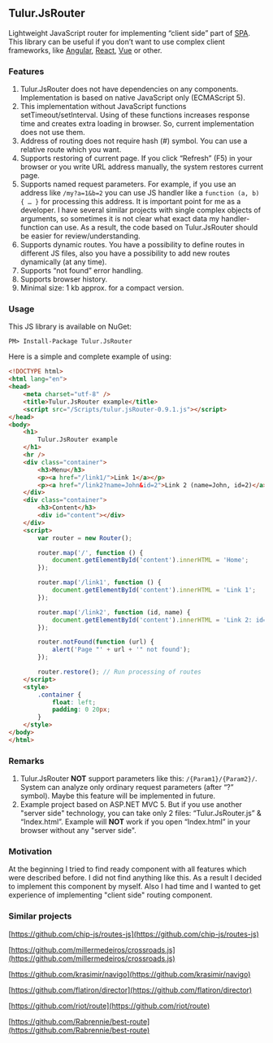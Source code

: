 ## Tulur.JsRouter
Lightweight JavaScript router for implementing “client side” part of [SPA](https://en.wikipedia.org/wiki/Single-page_application). This library can be useful if you don’t want to use complex client frameworks, like [Angular](https://angular.io/), [React](https://reactjs.org/), [Vue](https://vuejs.org/) or other.

### Features
1.	Tulur.JsRouter does not have dependencies on any components. Implementation is based on native JavaScript only (ECMAScript 5).
2.	This implementation without JavaScript functions setTimeout/setInterval. Using of these functions increases response time and creates extra loading in browser. So, current implementation does not use them.
3.	Address of routing does not require hash (#) symbol. You can use a relative route which you want.
4.	Supports restoring of current page. If you click “Refresh” (F5) in your browser or you write URL address manually, the system restores current page.
5.	Supports named request parameters. For example, if you use an address like `/my?a=1&b=2` you can use JS handler like a `function (a, b) { … }` for processing this address. It is important point for me as a developer. I have several similar projects with single complex objects of arguments, so sometimes it is not clear what exact data my handler-function can use. As a result, the code based on Tulur.JsRouter should be easier for review/understanding.
6.	Supports dynamic routes. You have a possibility to define routes in different JS files, also you have a possibility to add new routes dynamically (at any time).
7.	Supports “not found” error handling.
8.	Supports browser history.
9.	Minimal size: 1 kb approx. for a compact version.

### Usage

This JS library is available on NuGet:

`PM> Install-Package Tulur.JsRouter`

Here is a simple and complete example of using:

```html
<!DOCTYPE html>
<html lang="en">
<head>
    <meta charset="utf-8" />
    <title>Tulur.JsRouter example</title>
    <script src="/Scripts/tulur.jsRouter-0.9.1.js"></script>
</head>
<body>
    <h1>
        Tulur.JsRouter example
    </h1>
    <hr />
    <div class="container">
        <h3>Menu</h3>
        <p><a href="/link1/">Link 1</a></p>
        <p><a href="/link2?name=John&id=2">Link 2 (name=John, id=2)</a></p>
    </div>
    <div class="container">
        <h3>Content</h3>
        <div id="content"></div>
    </div>
    <script>
        var router = new Router();

        router.map('/', function () {
            document.getElementById('content').innerHTML = 'Home';
        });

        router.map('/link1', function () {
            document.getElementById('content').innerHTML = 'Link 1';
        });

        router.map('/link2', function (id, name) {
            document.getElementById('content').innerHTML = 'Link 2: id=' + id + ', name=' + name;
        });

        router.notFound(function (url) {
            alert('Page "' + url + '" not found');
        });

        router.restore(); // Run processing of routes
    </script>
    <style>
        .container {
            float: left;
            padding: 0 20px;
        }
    </style>
</body>
</html>
```

### Remarks
1.	Tulur.JsRouter **NOT** support parameters like this: `/{Param1}/{Param2}/`. System can analyze only ordinary request parameters (after “?” symbol). Maybe this feature will be implemented in future.
2.	Example project based on ASP.NET MVC 5. But if you use another "server side" technology, you can take only 2 files: “Tulur.JsRouter.js” & “Index.html”. Example will **NOT** work if you open “Index.html” in your browser without any "server side".

### Motivation
At the beginning I tried to find ready component with all features which were described before. I did not find anything like this. As a result I decided to implement this component by myself. Also I had time and I wanted to get experience of implementing "client side" routing component.

### Similar projects
[https://github.com/chip-js/routes-js](https://github.com/chip-js/routes-js)

[https://github.com/millermedeiros/crossroads.js](https://github.com/millermedeiros/crossroads.js)

[https://github.com/krasimir/navigo](https://github.com/krasimir/navigo)

[https://github.com/flatiron/director](https://github.com/flatiron/director)

[https://github.com/riot/route](https://github.com/riot/route)

[https://github.com/Rabrennie/best-route](https://github.com/Rabrennie/best-route)
